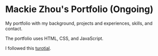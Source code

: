 # Mackie Zhou's Portfolio (Ongoing)

My portfolio with my background, projects and experiences, skills, and contact.

The portfolio uses HTML, CSS, and JavaScript.

I followed this [turotial](https://youtu.be/tcskp-ncN0I).
